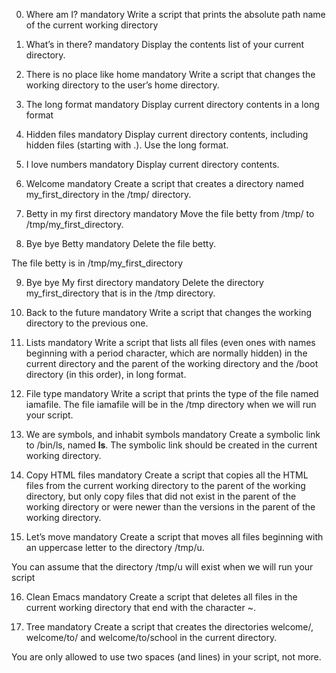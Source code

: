 0. Where am I?
mandatory
Write a script that prints the absolute path name of the current working directory

1. What’s in there?
mandatory
Display the contents list of your current directory.

2. There is no place like home
mandatory
Write a script that changes the working directory to the user’s home directory.

3. The long format
mandatory
Display current directory contents in a long format

4. Hidden files
mandatory
Display current directory contents, including hidden files (starting with .). Use the long format.

5. I love numbers
mandatory
Display current directory contents.

6. Welcome
mandatory
Create a script that creates a directory named my_first_directory in the /tmp/ directory.

7. Betty in my first directory
mandatory
Move the file betty from /tmp/ to /tmp/my_first_directory.

8. Bye bye Betty
mandatory
Delete the file betty.

The file betty is in /tmp/my_first_directory

9. Bye bye My first directory
mandatory
Delete the directory my_first_directory that is in the /tmp directory.

10. Back to the future
mandatory
Write a script that changes the working directory to the previous one.

11. Lists
mandatory
Write a script that lists all files (even ones with names beginning with a period character, which are normally hidden) in the current directory and the parent of the working directory and the /boot directory (in this order), in long format.

12. File type
mandatory
Write a script that prints the type of the file named iamafile. The file iamafile will be in the /tmp directory when we will run your script.

13. We are symbols, and inhabit symbols
mandatory
Create a symbolic link to /bin/ls, named __ls__. The symbolic link should be created in the current working directory.

14. Copy HTML files
mandatory
Create a script that copies all the HTML files from the current working directory to the parent of the working directory, but only copy files that did not exist in the parent of the working directory or were newer than the versions in the parent of the working directory.

15. Let’s move
mandatory
Create a script that moves all files beginning with an uppercase letter to the directory /tmp/u.

You can assume that the directory /tmp/u will exist when we will run your script

16. Clean Emacs
mandatory
Create a script that deletes all files in the current working directory that end with the character ~.

17. Tree
mandatory
Create a script that creates the directories welcome/, welcome/to/ and welcome/to/school in the current directory.

You are only allowed to use two spaces (and lines) in your script, not more.

